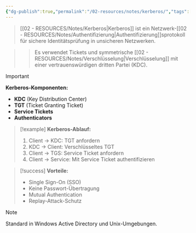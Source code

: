```yaml
---
{"dg-publish":true,"permalink":"/02-resources/notes/kerberos/","tags":["AP2025/neu","netzwerk/protokolle","sicherheit/authentifizierung"],"noteIcon":"","updated":"2025-10-29T12:59:07.380+01:00"}
---
```



>[[02 - RESOURCES/Notes/Kerberos\|Kerberos]] ist ein Netzwerk-[[02 - RESOURCES/Notes/Authentifizierung\|Authentifizierung]]sprotokoll für sichere Identitätsprüfung in unsicheren Netzwerken.

>>Es verwendet Tickets und symmetrische [[02 - RESOURCES/Notes/Verschlüsselung\|Verschlüsselung]] mit einer vertrauenswürdigen dritten Partei (KDC).

>[!important] 
>**Kerberos-Komponenten:**
>- **KDC** (Key Distribution Center)
>- **TGT** (Ticket Granting Ticket)
>- **Service Tickets**
>- **Authenticators**

>[!example] 
>**Kerberos-Ablauf:**
>1. Client → KDC: TGT anfordern
>2. KDC → Client: Verschlüsseltes TGT
>3. Client → TGS: Service Ticket anfordern  
>4. Client → Service: Mit Service Ticket authentifizieren

>[!success] 
>**Vorteile:**
>- Single Sign-On (SSO)
>- Keine Passwort-Übertragung
>- Mutual Authentication
>- Replay-Attack-Schutz

>[!note] 
>Standard in Windows Active Directory und Unix-Umgebungen.